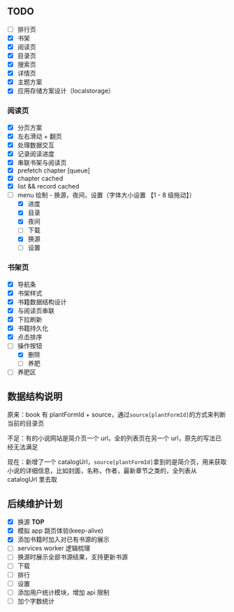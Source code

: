 
## TODO

- [ ] 排行页
- [x] 书架
- [x] 阅读页
- [x] 目录页
- [x] 搜索页
- [x] 详情页
- [x] 主题方案
- [x] 应用存储方案设计（localstorage）

### 阅读页

- [x] 分页方案
- [x] 左右滑动 + 翻页
- [x] 处理数据交互
- [x] 记录阅读进度
- [x] 串联书架与阅读页
- [x] prefetch chapter [queue]
- [x] chapter cached
- [x] list && record cached
- [ ] menu 绘制 - 换源，夜间，设置（字体大小设置 【1 - 8 级拖动】）
  - [x] 进度
  - [x] 目录
  - [x] 夜间
  - [ ] 下载
  - [x] 换源
  - [ ] 设置

### 书架页

- [x] 导航条
- [x] 书架样式
- [x] 书籍数据结构设计
- [x] 与阅读页串联
- [x] 下拉刷新
- [x] 书籍持久化
- [x] 点击排序
- [ ] 操作按钮
  - [x] 删除
  - [ ] 养肥
- [ ] 养肥区

## 数据结构说明

原来：book 有 plantFormId + source，通过`source[plantFormId]`的方式来判断当前的目录页

不足：有的小说网站是简介页一个 url，全的列表页在另一个 url，原先的写法已经无法满足

现在：新增了一个 catalogUrl，`source[plantFormId]`拿到的是简介页，用来获取小说的详细信息，比如封面，名称，作者，最新章节之类的，全列表从 catalogUrl 里去取

## 后续维护计划

- [x] 换源 **TOP**
- [x] 模拟 app 跳页体验(keep-alive)
- [x] 添加书籍时加入对已有书源的展示
- [ ] services worker 逻辑梳理
- [ ] 换源时展示全部书源结果，支持更新书源
- [ ] 下载
- [ ] 排行
- [ ] 设置
- [ ] 添加用户统计模块，增加 api 限制
- [ ] 加个字数统计

